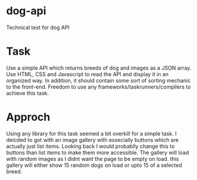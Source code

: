 # dog-api
Technical test for dog API

# Task
Use a simple API which returns breeds of dog and images as a JSON array. Use HTML, CSS and Javascript to read the API and display it in an organized way. In addition, it should contain some sort of sorting mechanic to the front-end. Freedom to use any frameworks/taskrunners/compilers to achieve this task.

# Approch
Using any library for this task seemed a bit overkill for a simple task. I deicded to got with an image gallery with essecially buttons which are actually just list items. Looking back I would probablly change this to buttons than list items to make them more accessible. The gallery will load with random images as I didnt want the page to be empty on load. this gallery will either show 15 random dogs on load or upto 15 of a selected breed. 